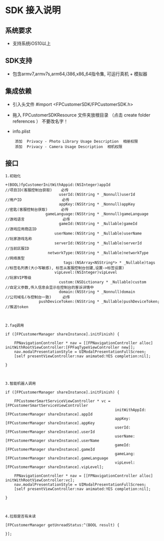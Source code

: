 SDK 接入说明
=
系统要求
-

   *  支持系统iOS10以上

SDK支持
-
   *  包含armv7,armv7s,arm64,i386,x86_64指令集, 可运行真机 + 模拟器 

集成依赖
-

   *  引入头文件 #import <FPCustomerSDK/FPCustomerSDK.h>
   
   *  拖入 FPCustomerSDKResource 文件夹放根目录 （点击 create folder references ） 不要改名字！
    
   *  info.plist 
   
           添加  Privacy - Photo Library Usage Description  相册权限       
           添加  Privacy - Camera Usage Description  相机权限
         
    
接口
-

    1.初始化

    +(BOOL)fpCustomerInitWithAppid:(NSInteger)appId                                        //项目ID(客服控制台获取)    必传
                            userId:(NSString * _Nonnull)userId                             //用户ID                  必传
                            appKey:(NSString * _Nonnull)appKey                             //密匙(客服控制台获取)      必传
                      gameLanguage:(NSString * _Nonnull)gameLanguage                       //游戏语言                 必传
                            gameId:(NSString * _Nullable)gameId                            //游戏应用商店ID
                          userName:(NSString * _Nullable)userName                          //玩家游戏名称
                          serverId:(NSString * _Nullable)serverId                          //当前区服ID
                       networkType:(NSString * _Nullable)networkType                       //网络类型
                              tags:(NSArray<NSString*> * _Nullable)tags                    //标签名列表(大小写敏感), 标签从客服控制台创建,设置->标签设置)
                          vipLevel:(NSInteger)vipLevel                                     //玩家VIP等级
                            custom:(NSDictionary * _Nullable)custom                        //自定义参数,传入信息会显示在控制台的客诉详情中
                            domain:(NSString * _Nonnull)domain                             //公司域名(与控制台一致)     必传
                   pushDeviceToken:(NSString * _Nullable)pushDeviceToken;                  //推送token
            
            
            
    2.faq调用
                                   
    if ([FPCustomerManager shareInstance].initFinish) {
    
        FPNavigationController * nav = [[FPNavigationController alloc] initWithRootViewController:[FPFaqTypeViewController new]];
        nav.modalPresentationStyle = UIModalPresentationFullScreen;
        [self presentViewController:nav animated:YES completion:nil];
        
    }
    
    
    
    3.智能机器人调用

    if ([FPCustomerManager shareInstance].initFinish) {
    
        FPCustomerSmartServiceViewController * vc = [FPCustomerSmartServiceViewController
                                                     initWithAppId:[FPCustomerManager shareInstance].appId
                                                     appKey:[FPCustomerManager shareInstance].appKey
                                                     userId:[FPCustomerManager shareInstance].userId
                                                     userName:[FPCustomerManager shareInstance].userName
                                                     gameId:[FPCustomerManager shareInstance].gameId
                                                     gameLang:[FPCustomerManager shareInstance].gameLanguage
                                                     vipLevel:[FPCustomerManager shareInstance].vipLevel];
    
        FPNavigationController * nav = [[FPNavigationController alloc] initWithRootViewController:vc];
        nav.modalPresentationStyle = UIModalPresentationFullScreen;
        [self presentViewController:nav animated:YES completion:nil];
    
    }
    
   

    4.拉取是否有未读
    
    [FPCustomerManager getUnreadStatus:^(BOOL result) {
        
    }];
